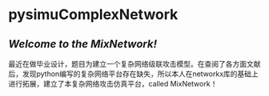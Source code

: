 # pysimuComplexNetwork

## _Welcome to the MixNetwork!_

最近在做毕业设计，题目为建立一个复杂网络级联攻击模型。在查阅了各方面文献后，发现python编写的复杂网络平台存在缺失，所以本人在networkx库的基础上进行拓展，建立了本复杂网络攻击仿真平台，called MixNetwork！


 
